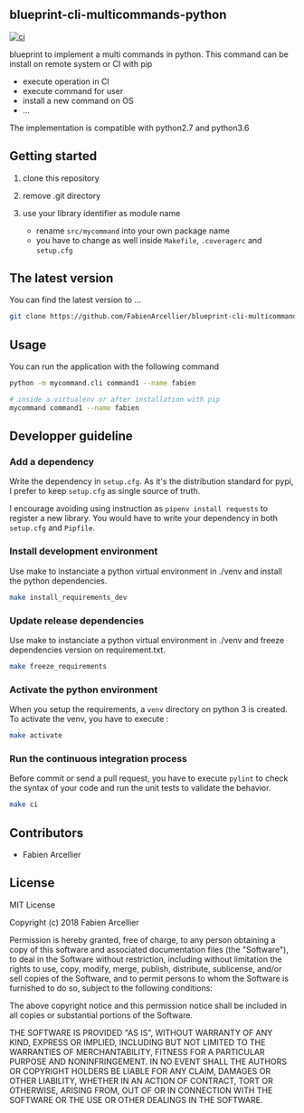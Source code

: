 ## blueprint-cli-multicommands-python

[![ci](https://github.com/FabienArcellier/blueprint-cli-multicommands-python/actions/workflows/main.yml/badge.svg)](https://github.com/FabienArcellier/blueprint-cli-multicommands-python/actions/workflows/main.yml)

blueprint to implement a multi commands in python. This command can be install
on remote system or CI with pip

* execute operation in CI
* execute command for user
* install a new command on OS
* ...

The implementation is compatible with python2.7 and python3.6

## Getting started

1. clone this repository

2. remove .git directory

3. use your library identifier as module name

    * rename `src/mycommand` into your own package name
    * you have to change as well inside `Makefile`, `.coveragerc` and `setup.cfg`

## The latest version

You can find the latest version to ...

```bash
git clone https://github.com/FabienArcellier/blueprint-cli-multicommands-python.git
```

## Usage

You can run the application with the following command

```bash
python -m mycommand.cli command1 --name fabien

# inside a virtualenv or after installation with pip
mycommand command1 --name fabien
```

## Developper guideline

### Add a dependency

Write the dependency in ``setup.cfg``. As it's the distribution standard for pypi, I prefer to keep ``setup.cfg`` as single source of truth.

I encourage avoiding using instruction as ``pipenv install requests`` to register
a new library. You would have to write your dependency in both ``setup.cfg`` and ``Pipfile``.

### Install development environment

Use make to instanciate a python virtual environment in ./venv and install the
python dependencies.

```bash
make install_requirements_dev
```

### Update release dependencies

Use make to instanciate a python virtual environment in ./venv and freeze
dependencies version on requirement.txt.

```bash
make freeze_requirements
```

### Activate the python environment

When you setup the requirements, a `venv` directory on python 3 is created.
To activate the venv, you have to execute :

```bash
make activate
```

### Run the continuous integration process

Before commit or send a pull request, you have to execute `pylint` to check the syntax
of your code and run the unit tests to validate the behavior.

```bash
make ci
```

## Contributors

* Fabien Arcellier

## License

MIT License

Copyright (c) 2018 Fabien Arcellier

Permission is hereby granted, free of charge, to any person obtaining a copy
of this software and associated documentation files (the "Software"), to deal
in the Software without restriction, including without limitation the rights
to use, copy, modify, merge, publish, distribute, sublicense, and/or sell
copies of the Software, and to permit persons to whom the Software is
furnished to do so, subject to the following conditions:

The above copyright notice and this permission notice shall be included in all
copies or substantial portions of the Software.

THE SOFTWARE IS PROVIDED "AS IS", WITHOUT WARRANTY OF ANY KIND, EXPRESS OR
IMPLIED, INCLUDING BUT NOT LIMITED TO THE WARRANTIES OF MERCHANTABILITY,
FITNESS FOR A PARTICULAR PURPOSE AND NONINFRINGEMENT. IN NO EVENT SHALL THE
AUTHORS OR COPYRIGHT HOLDERS BE LIABLE FOR ANY CLAIM, DAMAGES OR OTHER
LIABILITY, WHETHER IN AN ACTION OF CONTRACT, TORT OR OTHERWISE, ARISING FROM,
OUT OF OR IN CONNECTION WITH THE SOFTWARE OR THE USE OR OTHER DEALINGS IN THE
SOFTWARE.
